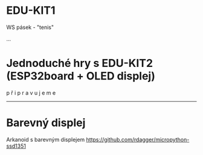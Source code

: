 # EDU-KIT1

WS pásek - "tenis"

...


# Jednoduché hry s EDU-KIT2 (ESP32board + OLED displej)

p ř i p r a v u j e m e

---

# Barevný displej

Arkanoid s barevným displejem
https://github.com/rdagger/micropython-ssd1351